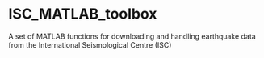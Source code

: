 # ISC_MATLAB_toolbox
A set of MATLAB functions for downloading and handling earthquake data from the International Seismological Centre (ISC)
